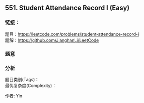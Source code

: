 ## 551. Student Attendance Record I (Easy)

### **链接**：
题目：https://leetcode.com/problems/student-attendance-record-i  
题解：https://github.com/JianghanLi/LeetCode

### **题意**



### **分析**  
题目类别(Tags)：  
最优复杂度(Complexity)：  



作者: Yin
